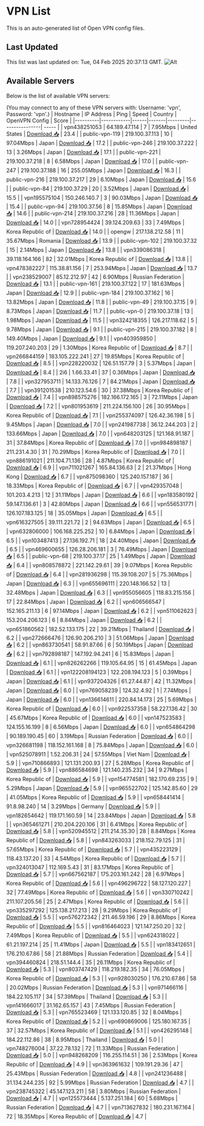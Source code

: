 # VPN List

This is an auto-generated list of Open VPN config files.

## Last Updated

This list was last updated on: Tue, 04 Feb 2025 20:37:13 GMT.
![Alt](https://repobeats.axiom.co/api/embed/186b98318ef1479477931607c1ad7d823f12451f.svg "Repobeats analytics image")

## Available Servers

Below is the list of available VPN servers:

(You may connect to any of these VPN servers with: Username: 'vpn', Password: 'vpn'.)
| Hostname | IP Address | Ping | Speed | Country | OpenVPN Config | Score |
|----------|------------|------|-------|---------|----------------| ----- |
| vpn438251053 | 64.189.47.114 | 7 | 7.95Mbps | United States | [Download 📥](./configs/server_0_US.ovpn) | 23.4 |
| public-vpn-119 | 219.100.37.113 | 10 | 97.04Mbps | Japan | [Download 📥](./configs/server_1_JP.ovpn) | 17.2 |
| public-vpn-246 | 219.100.37.222 | 13 | 3.26Mbps | Japan | [Download 📥](./configs/server_2_JP.ovpn) | 17.1 |
| public-vpn-221 | 219.100.37.218 | 8 | 6.58Mbps | Japan | [Download 📥](./configs/server_3_JP.ovpn) | 17.0 |
| public-vpn-247 | 219.100.37.188 | 16 | 255.05Mbps | Japan | [Download 📥](./configs/server_4_JP.ovpn) | 16.3 |
| public-vpn-216 | 219.100.37.217 | 29 | 6.10Mbps | Japan | [Download 📥](./configs/server_5_JP.ovpn) | 15.6 |
| public-vpn-84 | 219.100.37.29 | 20 | 3.52Mbps | Japan | [Download 📥](./configs/server_6_JP.ovpn) | 15.5 |
| vpn195575104 | 150.246.140.7 | 3 | 90.03Mbps | Japan | [Download 📥](./configs/server_7_JP.ovpn) | 15.4 |
| public-vpn-94 | 219.100.37.56 | 8 | 15.85Mbps | Japan | [Download 📥](./configs/server_8_JP.ovpn) | 14.6 |
| public-vpn-214 | 219.100.37.216 | 28 | 11.36Mbps | Japan | [Download 📥](./configs/server_9_JP.ovpn) | 14.0 |
| vpn728954424 | 39.124.209.63 | 33 | 7.49Mbps | Korea Republic of | [Download 📥](./configs/server_10_KR.ovpn) | 14.0 |
| opengw | 217.138.212.58 | 11 | 35.67Mbps | Romania | [Download 📥](./configs/server_11_RO.ovpn) | 13.9 |
| public-vpn-102 | 219.100.37.32 | 15 | 2.14Mbps | Japan | [Download 📥](./configs/server_12_JP.ovpn) | 13.8 |
| vpn339086318 | 39.118.164.166 | 82 | 32.01Mbps | Korea Republic of | [Download 📥](./configs/server_13_KR.ovpn) | 13.8 |
| vpn478382227 | 115.38.81.156 | 7 | 253.94Mbps | Japan | [Download 📥](./configs/server_14_JP.ovpn) | 13.7 |
| vpn238529007 | 85.12.212.97 | 42 | 6.90Mbps | Russian Federation | [Download 📥](./configs/server_15_RU.ovpn) | 13.1 |
| public-vpn-161 | 219.100.37.122 | 17 | 181.63Mbps | Japan | [Download 📥](./configs/server_16_JP.ovpn) | 12.9 |
| public-vpn-184 | 219.100.37.162 | 16 | 13.82Mbps | Japan | [Download 📥](./configs/server_17_JP.ovpn) | 11.8 |
| public-vpn-49 | 219.100.37.15 | 9 | 8.73Mbps | Japan | [Download 📥](./configs/server_18_JP.ovpn) | 11.7 |
| public-vpn-0 | 219.100.37.18 | 13 | 1.98Mbps | Japan | [Download 📥](./configs/server_19_JP.ovpn) | 11.5 |
| vpn324218355 | 126.217.118.62 | 5 | 9.78Mbps | Japan | [Download 📥](./configs/server_20_JP.ovpn) | 9.1 |
| public-vpn-215 | 219.100.37.182 | 8 | 149.40Mbps | Japan | [Download 📥](./configs/server_21_JP.ovpn) | 9.1 |
| vpn403959850 | 119.207.240.203 | 29 | 1.30Mbps | Korea Republic of | [Download 📥](./configs/server_22_KR.ovpn) | 8.7 |
| vpn266844159 | 183.105.222.241 | 27 | 19.85Mbps | Korea Republic of | [Download 📥](./configs/server_23_KR.ovpn) | 8.5 |
| vpn228220032 | 126.51.157.79 | 3 | 5.37Mbps | Japan | [Download 📥](./configs/server_24_JP.ovpn) | 8.4 |
| 2i6 | 1.66.33.41 | 37 | 0.36Mbps | Japan | [Download 📥](./configs/server_25_JP.ovpn) | 7.8 |
| vpn327953711 | 14.133.76.126 | 7 | 84.21Mbps | Japan | [Download 📥](./configs/server_26_JP.ovpn) | 7.7 |
| vpn391201538 | 210.123.54.6 | 30 | 37.38Mbps | Korea Republic of | [Download 📥](./configs/server_27_KR.ovpn) | 7.4 |
| vpn898575276 | 182.166.172.165 | 3 | 72.11Mbps | Japan | [Download 📥](./configs/server_28_JP.ovpn) | 7.2 |
| vpn801953619 | 211.224.156.100 | 26 | 30.95Mbps | Korea Republic of | [Download 📥](./configs/server_29_KR.ovpn) | 7.1 |
| vpn255374097 | 126.42.36.198 | 5 | 9.45Mbps | Japan | [Download 📥](./configs/server_30_JP.ovpn) | 7.0 |
| vpn241987738 | 36.12.244.203 | 2 | 133.66Mbps | Japan | [Download 📥](./configs/server_31_JP.ovpn) | 7.0 |
| vpn648203125 | 121.168.91.187 | 31 | 37.84Mbps | Korea Republic of | [Download 📥](./configs/server_32_KR.ovpn) | 7.0 |
| vpn984898187 | 211.231.4.30 | 31 | 70.29Mbps | Korea Republic of | [Download 📥](./configs/server_33_KR.ovpn) | 7.0 |
| vpn886191021 | 211.104.71.136 | 28 | 4.87Mbps | Korea Republic of | [Download 📥](./configs/server_34_KR.ovpn) | 6.9 |
| vpn711021267 | 165.84.136.63 | 2 | 21.37Mbps | Hong Kong | [Download 📥](./configs/server_35_HK.ovpn) | 6.7 |
| vpn875098360 | 125.240.157.187 | 36 | 18.33Mbps | Korea Republic of | [Download 📥](./configs/server_36_KR.ovpn) | 6.7 |
| vpn429357048 | 101.203.4.213 | 12 | 31.11Mbps | Japan | [Download 📥](./configs/server_37_JP.ovpn) | 6.6 |
| vpn183580192 | 59.147.136.61 | 3 | 42.80Mbps | Japan | [Download 📥](./configs/server_38_JP.ovpn) | 6.6 |
| vpn556531771 | 126.107.183.125 | 18 | 35.05Mbps | Japan | [Download 📥](./configs/server_39_JP.ovpn) | 6.5 |
| vpn616327505 | 39.111.221.72 | 2 | 94.63Mbps | Japan | [Download 📥](./configs/server_40_JP.ovpn) | 6.5 |
| vpn632806000 | 106.168.225.252 | 10 | 6.84Mbps | Japan | [Download 📥](./configs/server_41_JP.ovpn) | 6.5 |
| vpn103487413 | 27.136.192.71 | 18 | 24.40Mbps | Japan | [Download 📥](./configs/server_42_JP.ovpn) | 6.5 |
| vpn469600655 | 126.28.206.181 | 3 | 76.49Mbps | Japan | [Download 📥](./configs/server_43_JP.ovpn) | 6.5 |
| public-vpn-68 | 219.100.37.17 | 25 | 1.49Mbps | Japan | [Download 📥](./configs/server_44_JP.ovpn) | 6.4 |
| vpn808578872 | 221.142.29.61 | 39 | 9.07Mbps | Korea Republic of | [Download 📥](./configs/server_45_KR.ovpn) | 6.4 |
| vpn281936298 | 115.39.108.207 | 5 | 75.36Mbps | Japan | [Download 📥](./configs/server_46_JP.ovpn) | 6.3 |
| vpn655696111 | 220.148.166.52 | 13 | 32.48Mbps | Japan | [Download 📥](./configs/server_47_JP.ovpn) | 6.3 |
| vpn955056605 | 118.83.215.156 | 17 | 22.84Mbps | Japan | [Download 📥](./configs/server_48_JP.ovpn) | 6.2 |
| vpn606566547 | 152.165.211.13 | 6 | 97.14Mbps | Japan | [Download 📥](./configs/server_49_JP.ovpn) | 6.2 |
| vpn511062623 | 153.204.206.123 | 6 | 8.84Mbps | Japan | [Download 📥](./configs/server_50_JP.ovpn) | 6.2 |
| vpn651860562 | 182.52.133.175 | 22 | 39.21Mbps | Thailand | [Download 📥](./configs/server_51_TH.ovpn) | 6.2 |
| vpn272666476 | 126.90.206.210 | 3 | 51.06Mbps | Japan | [Download 📥](./configs/server_52_JP.ovpn) | 6.2 |
| vpn863730541 | 58.91.87.66 | 6 | 50.19Mbps | Japan | [Download 📥](./configs/server_53_JP.ovpn) | 6.2 |
| vpn792898187 | 147.192.94.241 | 6 | 15.83Mbps | Japan | [Download 📥](./configs/server_54_JP.ovpn) | 6.1 |
| vpn826262266 | 119.105.64.95 | 15 | 61.45Mbps | Japan | [Download 📥](./configs/server_55_JP.ovpn) | 6.1 |
| vpn122208194123 | 122.208.194.123 | 5 | 0.39Mbps | Japan | [Download 📥](./configs/server_56_JP.ovpn) | 6.1 |
| vpn937204326 | 61.27.44.87 | 42 | 11.32Mbps | Japan | [Download 📥](./configs/server_57_JP.ovpn) | 6.0 |
| vpn769058239 | 124.32.4.92 | 1 | 7.74Mbps | Japan | [Download 📥](./configs/server_58_JP.ovpn) | 6.0 |
| vpn136614611 | 220.84.14.173 | 25 | 5.69Mbps | Korea Republic of | [Download 📥](./configs/server_59_KR.ovpn) | 6.0 |
| vpn922537358 | 58.227.136.42 | 30 | 45.67Mbps | Korea Republic of | [Download 📥](./configs/server_60_KR.ovpn) | 6.0 |
| vpn147523583 | 124.155.16.199 | 8 | 6.56Mbps | Japan | [Download 📥](./configs/server_61_JP.ovpn) | 6.0 |
| vpn654864298 | 90.189.190.45 | 60 | 3.19Mbps | Russian Federation | [Download 📥](./configs/server_62_RU.ovpn) | 6.0 |
| vpn326681198 | 118.152.161.168 | 8 | 75.84Mbps | Japan | [Download 📥](./configs/server_63_JP.ovpn) | 6.0 |
| vpn525078911 | 1.52.206.31 | 24 | 57.55Mbps | Viet Nam | [Download 📥](./configs/server_64_VN.ovpn) | 5.9 |
| vpn710866893 | 121.131.200.93 | 27 | 5.28Mbps | Korea Republic of | [Download 📥](./configs/server_65_KR.ovpn) | 5.9 |
| vpn886584698 | 121.140.235.232 | 34 | 9.27Mbps | Korea Republic of | [Download 📥](./configs/server_66_KR.ovpn) | 5.9 |
| vpn154774581 | 182.170.69.235 | 9 | 5.29Mbps | Japan | [Download 📥](./configs/server_67_JP.ovpn) | 5.9 |
| vpn965522702 | 125.142.85.60 | 29 | 41.05Mbps | Korea Republic of | [Download 📥](./configs/server_68_KR.ovpn) | 5.9 |
| vpn658441414 | 91.8.98.240 | 14 | 3.29Mbps | Germany | [Download 📥](./configs/server_69_DE.ovpn) | 5.9 |
| vpn182654642 | 119.171.160.59 | 14 | 23.84Mbps | Japan | [Download 📥](./configs/server_70_JP.ovpn) | 5.8 |
| vpn365461271 | 210.204.220.106 | 31 | 6.41Mbps | Korea Republic of | [Download 📥](./configs/server_71_KR.ovpn) | 5.8 |
| vpn520945512 | 211.214.35.30 | 28 | 8.84Mbps | Korea Republic of | [Download 📥](./configs/server_72_KR.ovpn) | 5.8 |
| vpn843263033 | 218.152.79.125 | 31 | 57.65Mbps | Korea Republic of | [Download 📥](./configs/server_73_KR.ovpn) | 5.7 |
| vpn435223129 | 118.43.137.20 | 33 | 4.54Mbps | Korea Republic of | [Download 📥](./configs/server_74_KR.ovpn) | 5.7 |
| vpn324013047 | 112.169.5.43 | 31 | 83.17Mbps | Korea Republic of | [Download 📥](./configs/server_75_KR.ovpn) | 5.7 |
| vpn667562187 | 175.203.161.242 | 28 | 6.97Mbps | Korea Republic of | [Download 📥](./configs/server_76_KR.ovpn) | 5.6 |
| vpn496296722 | 58.127.120.227 | 32 | 77.49Mbps | Korea Republic of | [Download 📥](./configs/server_77_KR.ovpn) | 5.6 |
| vpn330710242 | 211.107.205.56 | 25 | 2.47Mbps | Korea Republic of | [Download 📥](./configs/server_78_KR.ovpn) | 5.6 |
| vpn335297292 | 125.138.217.213 | 28 | 9.29Mbps | Korea Republic of | [Download 📥](./configs/server_79_KR.ovpn) | 5.5 |
| vpn576272342 | 211.46.59.196 | 29 | 8.86Mbps | Korea Republic of | [Download 📥](./configs/server_80_KR.ovpn) | 5.5 |
| vpn816464023 | 121.147.250.20 | 32 | 7.49Mbps | Korea Republic of | [Download 📥](./configs/server_81_KR.ovpn) | 5.5 |
| vpn624318022 | 61.21.197.214 | 25 | 11.41Mbps | Japan | [Download 📥](./configs/server_82_JP.ovpn) | 5.5 |
| vpn183412651 | 176.210.67.86 | 58 | 21.88Mbps | Russian Federation | [Download 📥](./configs/server_83_RU.ovpn) | 5.4 |
| vpn394460824 | 218.51.144.4 | 35 | 26.11Mbps | Korea Republic of | [Download 📥](./configs/server_84_KR.ovpn) | 5.3 |
| vpn803747429 | 118.219.182.35 | 34 | 76.05Mbps | Korea Republic of | [Download 📥](./configs/server_85_KR.ovpn) | 5.3 |
| vpn928030250 | 176.210.67.86 | 58 | 20.02Mbps | Russian Federation | [Download 📥](./configs/server_86_RU.ovpn) | 5.3 |
| vpn971466116 | 184.22.105.117 | 34 | 57.39Mbps | Thailand | [Download 📥](./configs/server_87_TH.ovpn) | 5.3 |
| vpn141666017 | 31.162.65.157 | 43 | 7.45Mbps | Russian Federation | [Download 📥](./configs/server_88_RU.ovpn) | 5.3 |
| vpn765523469 | 121.133.120.85 | 32 | 8.04Mbps | Korea Republic of | [Download 📥](./configs/server_89_KR.ovpn) | 5.2 |
| vpn690869006 | 125.180.167.35 | 37 | 32.57Mbps | Korea Republic of | [Download 📥](./configs/server_90_KR.ovpn) | 5.1 |
| vpn426295148 | 184.22.112.86 | 38 | 8.95Mbps | Thailand | [Download 📥](./configs/server_91_TH.ovpn) | 5.0 |
| vpn748276004 | 37.22.78.132 | 72 | 11.33Mbps | Russian Federation | [Download 📥](./configs/server_92_RU.ovpn) | 5.0 |
| vpn948268209 | 116.255.114.51 | 36 | 2.53Mbps | Korea Republic of | [Download 📥](./configs/server_93_KR.ovpn) | 4.9 |
| vpn363961632 | 109.191.29.36 | 47 | 25.43Mbps | Russian Federation | [Download 📥](./configs/server_94_RU.ovpn) | 4.8 |
| vpn241236488 | 31.134.244.235 | 92 | 5.99Mbps | Russian Federation | [Download 📥](./configs/server_95_RU.ovpn) | 4.7 |
| vpn238745322 | 45.147.123.211 | 58 | 3.80Mbps | Russian Federation | [Download 📥](./configs/server_96_RU.ovpn) | 4.7 |
| vpn125573444 | 5.137.251.184 | 60 | 5.68Mbps | Russian Federation | [Download 📥](./configs/server_97_RU.ovpn) | 4.7 |
| vpn713627832 | 180.231.167.164 | 72 | 18.35Mbps | Korea Republic of | [Download 📥](./configs/server_98_KR.ovpn) | 4.7 |
